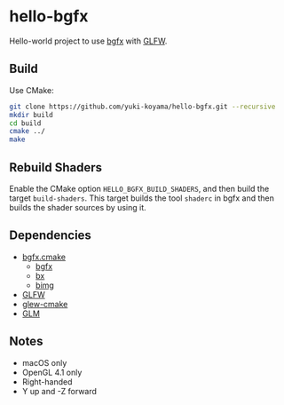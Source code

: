 # hello-bgfx

Hello-world project to use [bgfx](https://github.com/bkaradzic/bgfx) with [GLFW](https://github.com/glfw/glfw).

## Build

Use CMake:
```bash
git clone https://github.com/yuki-koyama/hello-bgfx.git --recursive
mkdir build
cd build
cmake ../
make
```

## Rebuild Shaders

Enable the CMake option `HELLO_BGFX_BUILD_SHADERS`, and then build the target `build-shaders`. This target builds the tool `shaderc` in bgfx and then builds the shader sources by using it.

## Dependencies

- [bgfx.cmake](https://github.com/JoshuaBrookover/bgfx.cmake)
  - [bgfx](https://github.com/bkaradzic/bgfx)
  - [bx](https://github.com/bkaradzic/bx)
  - [bimg](https://github.com/bkaradzic/bimg)
- [GLFW](https://github.com/glfw/glfw)
- [glew-cmake](https://github.com/Perlmint/glew-cmake)
- [GLM](https://github.com/g-truc/glm)

## Notes

- macOS only
- OpenGL 4.1 only
- Right-handed
- Y up and -Z forward
